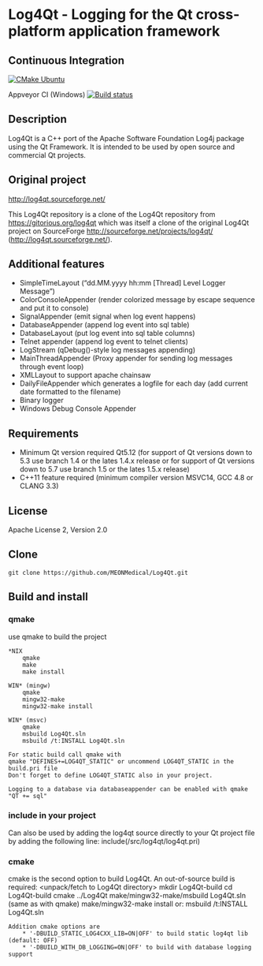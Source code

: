 Log4Qt - Logging for the Qt cross-platform application framework
================================================================

Continuous Integration
----------------------
[![CMake Ubuntu](https://github.com/andibacher/Log4Qt/actions/workflows/cmake-ubuntu.yml/badge.svg)](https://github.com/andibacher/Log4Qt/actions/workflows/cmake-ubuntu.yml)

Appveyor CI (Windows) [![Build status](https://ci.appveyor.com/api/projects/status/yhlqvbqeooy7ds2l?svg=true)](https://ci.appveyor.com/project/MeonMedical/log4qt)


Description
-----------
Log4Qt is a C++ port of the Apache Software Foundation Log4j package using the Qt Framework.
It is intended to be used by open source and commercial Qt projects.

Original project
----------------
http://log4qt.sourceforge.net/

This Log4Qt repository is a clone of the Log4Qt repository from https://gitorious.org/log4qt
which was itself a clone of the original Log4Qt project on SourceForge http://sourceforge.net/projects/log4qt/ (http://log4qt.sourceforge.net/).

Additional features
-------------------
* SimpleTimeLayout (“dd.MM.yyyy hh:mm [Thread] Level Logger Message”)
* ColorConsoleAppender (render colorized message by escape sequence and put it to console)
* SignalAppender (emit signal when log event happens)
* DatabaseAppender (append log event into sql table)
* DatabaseLayout (put log event into sql table columns)
* Telnet appender (append log event to telnet clients)
* LogStream (qDebug()-style log messages appending)
* MainThreadAppender (Proxy appender for sending log messages through event loop)
* XMLLayout to support apache chainsaw
* DailyFileAppender which generates a logfile for each day (add current date formatted to the filename)
* Binary logger
* Windows Debug Console Appender

Requirements
------------
* Minimum Qt version required Qt5.12 (for support of Qt versions down to 5.3 use branch 1.4 or the lates 1.4.x release
  or for support of Qt versions down to 5.7 use branch 1.5 or the lates 1.5.x release)
* C++11 feature required (minimum compiler version MSVC14, GCC 4.8 or CLANG 3.3)

License
-------
Apache License 2, Version 2.0

Clone
-----
    git clone https://github.com/MEONMedical/Log4Qt.git

Build and install
-----------------
### qmake
use qmake to build the project

    *NIX
        qmake
        make
        make install

    WIN* (mingw)
        qmake
        mingw32-make
        mingw32-make install

    WIN* (msvc)
        qmake
        msbuild Log4Qt.sln
        msbuild /t:INSTALL Log4Qt.sln

    For static build call qmake with
    qmake "DEFINES+=LOG4QT_STATIC" or uncommend LOG4QT_STATIC in the build.pri file
    Don't forget to define LOG4QT_STATIC also in your project.

    Logging to a database via databaseappender can be enabled with qmake "QT += sql"

### include in your project
Can also be used by adding the log4qt source directly to your Qt project file by adding the following line:
include(<unpackdir>/src/log4qt/log4qt.pri)

### cmake
cmake is the second option to build Log4Qt. An out-of-source build is required:
    <unpack/fetch to Log4Qt directory>
    mkdir Log4Qt-build
    cd Log4Qt-build
    cmake ../Log4Qt
    make/mingw32-make/msbuild Log4Qt.sln (same as with qmake)
    make/mingw32-make install
    or:
    msbuild /t:INSTALL Log4Qt.sln

    Addition cmake options are
        * '-DBUILD_STATIC_LOG4CXX_LIB=ON|OFF' to build static log4qt lib (default: OFF)
        * '-DBUILD_WITH_DB_LOGGING=ON|OFF' to build with database logging support
